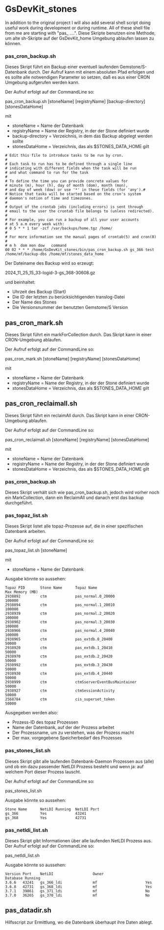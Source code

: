 # GsDevKit_stones

In addition to the original project I will also add several shell script doing useful work during development or during runtime. All of these shell file from me are starting with "pas_ ....". 
Diese Skripte benutzen eine Methode, um alte sh-Skripte auf der GsDevKit_home Umgebung ablaufen lassen zu können.

### pas_cron_backup.sh

Dieses Skript führt ein Backup einer eventuell laufenden Gemstone/S-Datenbank durch. 
Der Aufruf kann mit einem absoluten Pfad erfolgen und es sollte alle notwendigen Parameter so setzen, daß es aus einer CRON Umgebung aufgerufen werden kann.

Der Aufruf erfolgt auf der CommandLine so:

pas_cron_backup.sh [stoneName] [registryName] [backup-directory] [stonesDataHome]

mit

- stoneName = Name der Datenbank
- registryName = Name der Registry, in der der Stone definiert wurde
- backup-directory = Verzeichnis, in dem das Backup abgelegt werden sollte
- stonesDataHome = Verzeichnis, das als $STONES_DATA_HOME gilt

```
# Edit this file to introduce tasks to be run by cron.
#
# Each task to run has to be defined through a single line
# indicating with different fields when the task will be run
# and what command to run for the task
#
# To define the time you can provide concrete values for
# minute (m), hour (h), day of month (dom), month (mon),
# and day of week (dow) or use '*' in these fields (for 'any').#
# Notice that tasks will be started based on the cron's system
# daemon's notion of time and timezones.
#
# Output of the crontab jobs (including errors) is sent through
# email to the user the crontab file belongs to (unless redirected).
#
# For example, you can run a backup of all your user accounts
# at 5 a.m every week with:
# 0 5 * * 1 tar -zcf /var/backups/home.tgz /home/
#
# For more information see the manual pages of crontab(5) and cron(8)
#
# m h  dom mon dow   command
00 02 * * * /home/GsDevKit_stones/bin/pas_cron_backup.sh gs_366 test /home/mf/backup-dbs /home/mf/stones_data_home
```
Der Dateiname des Backup wird so erzeugt:

2024_11_25_15_33-logid-3-gs_368-30608.gz

und beinhaltet:

- Uhrzeit des Backup (Start)
- Die ID der letzten zu berücksichtigenden translog-Datei
- Der Name des Stones
- Die Versionsnummer der benutzten Gemstome/S Version
## pas_cron_mark.sh

Dieses Skript führt ein markForCollection durch. Das Skript kann in einer CRON-Umgebung ablaufen.

Der Aufruf erfolgt auf der CommandLine so:

pas_cron_mark.sh [stoneName] [registryName] [stonesDataHome]

mit

- stoneName = Name der Datenbank
- registryName = Name der Registry, in der der Stone definiert wurde
- stonesDataHome = Verzeichnis, das als $STONES_DATA_HOME gilt


## pas_cron_reclaimall.sh

Dieses Skript führt ein reclaimAll durch. Das Skript kann in einer CRON-Umgebung ablaufen.

Der Aufruf erfolgt auf der CommandLine so:

pas_cron_reclaimall.sh [stoneName] [registryName] [stonesDataHome]

mit

- stoneName = Name der Datenbank
- registryName = Name der Registry, in der der Stone definiert wurde
- stonesDataHome = Verzeichnis, das als $STONES_DATA_HOME gilt

### pas_cron_backup.sh

Dieses Skript verhält sich wie pas_cron_backup.sh, jedoch wird vorher noch ein MarkCollection, dann ein ReclaimAll und danach erst das backup durchgeführt.

### pas_topaz_list.sh

Dieses Skript listet alle topaz-Prozesse auf, die in einer spezifischen Datenbank arbeiten. 

Der Aufruf erfolgt auf der CommandLine so:

pas_topaz_list.sh [stoneName]

mit

- stoneName = Name der Datenbank

Ausgabe könnte so aussehen:
````
Topaz PID       Stone Name      Topaz Name                              Max Memory (MB)
2938892         ctm             pas_normal.0_20000                      100000
2938894         ctm             pas_normal.1_20010                      100000
2938939         ctm             pas_normal.2_20020                      100000
2938902         ctm             pas_normal.3_20030                      100000
2938966         ctm             pas_normal.4_20040                      100000
2938965         ctm             pas_extdb.0_20400                       50000
2938920         ctm             pas_extdb.1_20410                       50000
2938970         ctm             pas_extdb.2_20420                       50000
2938992         ctm             pas_extdb.3_20430                       50000
2938930         ctm             pas_extdb.4_20440                       50000
2938999         ctm             ctmSserverEventBusMaintainer                    50000
2938927         ctm             ctmSessionActivity                      50000
2568784         ctm             cis_superset_token                      50000
````
Ausgegeben werden also:

- Prozess-ID des topaz Prozessen
- Name der Datenbank, auf der der Prozess arbeitet
- Der Prozessname, um zu verstehen, was der Prozess macht
- Der max. vorgegebene Speicherbedarf des Prozesses

### pas_stones_list.sh
Dieses Skript gibt alle laufenden Datenbank-Daemon Prozessen aus (alle) und ob ein dazu passender NetLDI Prozess besteht und wenn ja: auf welchem Port dieser Prozess lauscht.

Der Aufruf erfolgt auf der CommandLine so:

pas_stones_list.sh


Ausgabe könnte so aussehen:
````
Stone Name      NetLDI Running  NetLDI Port
gs_366          Yes             43241
gs_368          Yes             42731
````

### pas_netldi_list.sh
Dieses Skript gibt Informationen über alle laufenden NetLDI Prozess aus.
Der Aufruf erfolgt auf der CommandLine so:

pas_netldi_list.sh


Ausgabe könnte so aussehen:
````
Version Port    NetLDI                  Owner                   Database Running
3.6.6   43241   gs_366_ldi              mf                      Yes
3.6.8   42731   gs_368_ldi              mf                      Yes
3.7.1   39861   gs_371_ldi              mf                      No
3.7.0   36265   gs_370_ldi              mf                      No

````
## pas_datadir.sh

Hilfsscript zur Ermittlung, wo die Datenbank überhaupt ihre Daten ablegt. 
